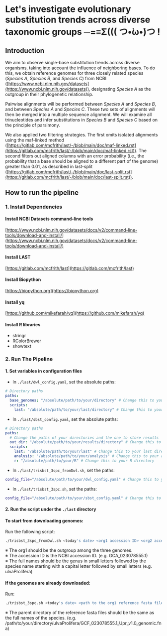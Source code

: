 # Let's investigate evolutionary substitution trends across diverse taxonomic groups ─=≡Σ((( つ•̀ω•́)つ !

## Introduction

We aim to observe single-base substitution trends across diverse organisms, taking into account the influence of neighboring bases. To do this, we obtain reference genomes for three closely related species (_Species A_, _Species B_, and _Species C_) from NCBI ([https://www.ncbi.nlm.nih.gov/datasets](https://www.ncbi.nlm.nih.gov/datasets)), designating _Species A_ as the outgroup in their phylogenetic relationship.

Pairwise alignments will be performed between _Species A_ and _Species B_, and between _Species A_ and _Species C_. These two sets of alignments will then be merged into a multiple sequence alignment. We will examine all trinucleotides and infer substitutions in _Species B_ and _Species C_ based on the principle of parsimony.

We also applied two filtering strategies. The first omits isolated alignments using the maf-linked method ([https://gitlab.com/mcfrith/last/-/blob/main/doc/maf-linked.rst](https://gitlab.com/mcfrith/last/-/blob/main/doc/maf-linked.rst)). The second filters out aligned columns with an error probability (i.e., the probability that a base should be aligned to a different part of the genome) greater than 0.01, as described in last-split ([https://gitlab.com/mcfrith/last/-/blob/main/doc/last-split.rst](https://gitlab.com/mcfrith/last/-/blob/main/doc/last-split.rst)).

## How to run the pipeline

### 1. Install Dependencies

#### Install NCBI Datasets command-line tools

[https://www.ncbi.nlm.nih.gov/datasets/docs/v2/command-line-tools/download-and-install/](https://www.ncbi.nlm.nih.gov/datasets/docs/v2/command-line-tools/download-and-install/)

#### Install LAST

[https://gitlab.com/mcfrith/last](https://gitlab.com/mcfrith/last)

#### Install Biopython

[https://biopython.org](https://biopython.org)

#### Install yq

[https://github.com/mikefarah/yq](https://github.com/mikefarah/yq)

#### Install R libraries

* stringr
* RColorBrewer
* showtext

### 2. Run The Pipeline

#### 1. Set variables in configuration files

* In `./last/dwl_config.yaml`, set the absolute paths:

```yaml
# Directory paths
paths:
  base_genomes: "/absolute/path/to/your/directory" # Change this to your desired genome storage path
  scripts:
    last: "/absolute/path/to/your/last/directory" # Change this to your last directory
```

* In `./last/sbst_config.yaml`, set the absolute paths:

```yaml
# Directory paths
paths:
  # Change the paths of your directories and the one to store results
  out_dir: "/absolute/path/to/your/results/directory" # Change this to your desired output path
  scripts:
    last: "/absolute/path/to/your/last" # Change this to your last directory
    analysis: "/absolute/path/to/your/analysis" # Change this to your analysis directory
    r: "/absolute/path/to/your/R" # Change this to your R directory
```

* In `./last/trisbst_3spc_fromDwl.sh`, set the paths:

```bash
config_file="/absolute/path/to/your/dwl_config.yaml" # Change this to your config file
```

* In `./last/trisbst_3spc.sh`, set the paths:

```bash
config_file="/absolute/path/to/your/sbst_config.yaml" # Change this to your config file
```


#### 2. Run the script under the `./last` directory  

#### To start from downloading genomes:

Run the following script:

```bash
./trisbst_3spc_fromDwl.sh <today's date> <org1 accession ID> <org2 accession ID> <org3 accession ID> <org1 full name> <org2 full name> <org3 full name>
```

※ The org1 should be the outgroup among the three genomes.  
※ The accession ID is the NCBI accession ID. (e.g. GCA_023078555.1)  
※ The full names should be the genus in small letters followed by the species name starting with a capital letter followed by small letters (e.g. ulvaProlifera)  

#### If the genomes are already downloaded:

Run:

```bash
./trisbst_3spc.sh <today's date> <path to the org1 reference fasta file> <path to the org2 reference fasta file> <path to the org3 reference fasta file>
```

※ The parent directory of the reference fasta files should be the same as the full names of the species. (e.g. /path/to/your/directory/ulvaProlifera/GCF_023078555.1_Upr_v1.0_genomic.fna)